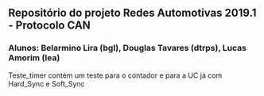 ## Repositório do projeto Redes Automotivas 2019.1 - Protocolo CAN

### Alunos: Belarmino Lira (bgl), Douglas Tavares (dtrps), Lucas Amorim (lea)

Teste_timer contém um teste para o contador e para a UC já com Hard_Sync e Soft_Sync